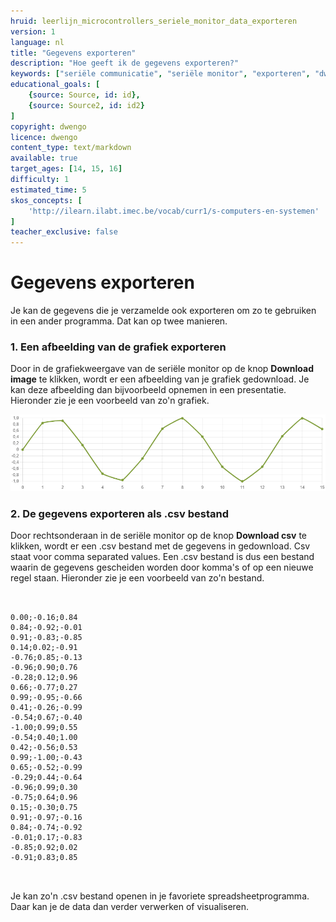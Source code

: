 ```yaml
---
hruid: leerlijn_microcontrollers_seriele_monitor_data_exporteren
version: 1
language: nl
title: "Gegevens exporteren"
description: "Hoe geeft ik de gegevens exporteren?"
keywords: ["seriële communicatie", "seriële monitor", "exporteren", "dwenguino", "robot", "project", "µC", "pid", "controletheorie"]
educational_goals: [
    {source: Source, id: id}, 
    {source: Source2, id: id2}
]
copyright: dwengo
licence: dwengo
content_type: text/markdown
available: true
target_ages: [14, 15, 16]
difficulty: 1
estimated_time: 5
skos_concepts: [
    'http://ilearn.ilabt.imec.be/vocab/curr1/s-computers-en-systemen'
]
teacher_exclusive: false
---
```


# Gegevens exporteren

Je kan de gegevens die je verzamelde ook exporteren om zo te gebruiken in een ander programma. Dat kan op twee manieren.

### 1. Een afbeelding van de grafiek exporteren

Door in de grafiekweergave van de seriële monitor op de knop **Download image** te klikken, wordt er een afbeelding van je grafiek gedownload. Je kan deze afbeelding dan bijvoorbeeld opnemen in een presentatie. Hieronder zie je een voorbeeld van zo'n grafiek.

<img src="img/grafiek.png" alt="Een voorbeeld van een geexporteerde grafiek van een sinusgolf"></img>

### 2. De gegevens exporteren als .csv bestand

Door rechtsonderaan in de seriële monitor op de knop **Download csv** te klikken, wordt er een .csv bestand met de gegevens in gedownload. Csv staat voor comma separated values. Een .csv bestand is dus een bestand waarin de gegevens gescheiden worden door komma's of op een nieuwe regel staan. Hieronder zie je een voorbeeld van zo'n bestand.

<pre>
<code class="lang-csv">

0.00;-0.16;0.84
0.84;-0.92;-0.01
0.91;-0.83;-0.85
0.14;0.02;-0.91
-0.76;0.85;-0.13
-0.96;0.90;0.76
-0.28;0.12;0.96
0.66;-0.77;0.27
0.99;-0.95;-0.66
0.41;-0.26;-0.99
-0.54;0.67;-0.40
-1.00;0.99;0.55
-0.54;0.40;1.00
0.42;-0.56;0.53
0.99;-1.00;-0.43
0.65;-0.52;-0.99
-0.29;0.44;-0.64
-0.96;0.99;0.30
-0.75;0.64;0.96
0.15;-0.30;0.75
0.91;-0.97;-0.16
0.84;-0.74;-0.92
-0.01;0.17;-0.83
-0.85;0.92;0.02
-0.91;0.83;0.85

</code>
</pre>

Je kan zo'n .csv bestand openen in je favoriete spreadsheetprogramma. Daar kan je de data dan verder verwerken of visualiseren.